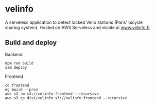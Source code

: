 # velinfo
A serveless application to detect locked Velib stations (Paris' bicycle sharing system).
Hosted on AWS Serveless and visible at www.velinfo.fr

## Build and deploy 
Backend
``` 
npm run build
sam deploy
``` 
Frontend
```
cd frontend
ng build --prod
aws s3 rm s3://velinfo-frontend --recursive
aws s3 cp dist/velinfo s3://velinfo-frontend --recursive
```